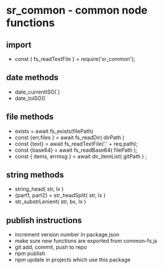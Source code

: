 # sr_common - common node functions

## import
* const { fs_readTextFile } = require('sr_common');

## date methods
* date_currentISO( )
* date_toISO() 

## file methods
* exists = await fs_exists(filePath) 
* const {err,files } = await fs_readDir( dirPath )
* const {text} = await fs_readTextFile('.' + req.path);
* const {base64} = await fs_readBase64( filePath );
* const { items, errmsg } = await dir_itemList( gitPath ) ;

## string methods
* string_head( str, lx )
* {part1, part2} = str_headSplit( str, lx )
* str_substrLenient( str, bx, lx )

## publish instructions
* increment version number in package.json
* make sure new functions are exported from common-fs.js
* git add, commit, push to repo
* npm publish
* npm update in projects which use this package

